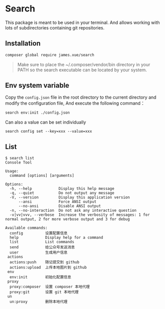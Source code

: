 # Search

This package is meant to be used in your terminal. And allows
working with lots of subdirectories containing git repositories.

## Installation

```bash
composer global require james.xue/search
```

> Make sure to place the ~/.composer/vendor/bin directory in your PATH so the search executable can be located by your system.

## Env system variable

Copy the `config.json` file in the root directory to the current directory and modify the configuration file, And execute the following command：

```bash
search env:init ./config.json
```

Can also a value can be set individually

```shell
search config set --key=xxx --value=xxx
```

## List

```shell
$ search list
Console Tool

Usage:
  command [options] [arguments]

Options:
  -h, --help            Display this help message
  -q, --quiet           Do not output any message
  -V, --version         Display this application version
      --ansi            Force ANSI output
      --no-ansi         Disable ANSI output
  -n, --no-interaction  Do not ask any interactive question
  -v|vv|vvv, --verbose  Increase the verbosity of messages: 1 for normal output, 2 for more verbose output and 3 for debug

Available commands:
  config          设置配置信息
  help            Display help for a command
  list            List commands
  send            给公众号发送消息
  user            生成用户信息
 actions
  actions:push    随记提交到 github
  actions:upload  上传本地图片到 github
 env
  env:init        初始化配置信息
 proxy
  proxy:composer  设置 composer 本地代理
  proxy:git       设置 git 本地代理
 un
  un:proxy        删除本地代理
```
